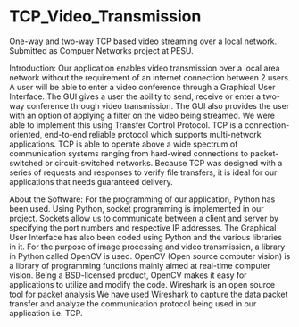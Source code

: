 # TCP_Video_Transmission
One-way and two-way TCP based video streaming over a local network. Submitted as Compuer Networks project at PESU.

Introduction:
Our application enables video transmission over a local area network without the requirement of an internet connection between 2 users. A user will be able to enter a video conference through a Graphical User Interface.
The GUI gives a user the ability to send, receive or enter a two-way conference through video transmission.
The GUI also provides the user with an option of applying a filter on the video being streamed.
We were able to implement this using Transfer Control Protocol. TCP is a connection-oriented, end-to-end reliable protocol which supports multi-network applications. TCP is able to operate above a wide spectrum of communication systems ranging from hard-wired connections to packet-switched or circuit-switched networks. Because TCP was designed with a series of requests and responses to verify file transfers, it is ideal for our applications that needs guaranteed delivery.


About the Software:
For the programming of our application, Python has been used. Using Python, socket programming is implemented in our project. Sockets allow us to communicate between a client and server by specifying the port numbers and respective IP addresses. The Graphical User Interface has also been coded using Python and the various libraries in it.
For the purpose of image processing and video transmission, a library in Python called OpenCV is used. OpenCV (Open source computer vision) is a library of programming functions mainly aimed at real-time computer vision. Being a BSD-licensed product, OpenCV makes it easy for applications to utilize and modify the code.
Wireshark is an open source tool for packet analysis.We have used Wireshark to capture the data packet transfer and analyze the communication protocol being used in our application i.e. TCP.
